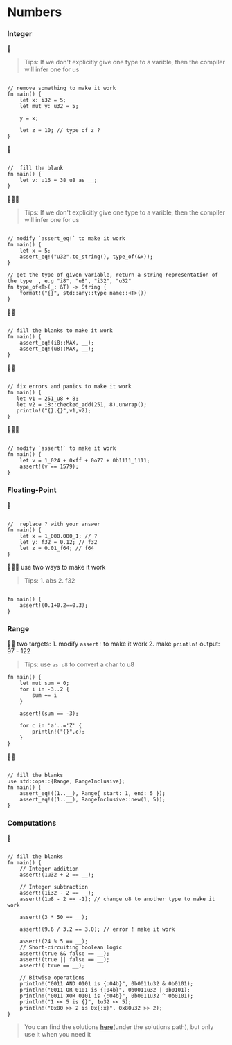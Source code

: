 # Numbers

### Integer

🌟 

> Tips: If we don't explicitly give one type to a varible, then the compiler will infer one for us

```rust,editable

// remove something to make it work
fn main() {
    let x: i32 = 5;
    let mut y: u32 = 5;

    y = x;
    
    let z = 10; // type of z ? 
}
```

🌟
```rust,editable

//  fill the blank
fn main() {
    let v: u16 = 38_u8 as __;
}
```

🌟🌟🌟  

> Tips: If we don't explicitly give one type to a varible, then the compiler will infer one for us

```rust,editable

// modify `assert_eq!` to make it work
fn main() {
    let x = 5;
    assert_eq!("u32".to_string(), type_of(&x));
}

// get the type of given variable, return a string representation of the type  , e.g "i8", "u8", "i32", "u32"
fn type_of<T>(_: &T) -> String {
    format!("{}", std::any::type_name::<T>())
}
```

🌟🌟 
```rust,editable

// fill the blanks to make it work
fn main() {
    assert_eq!(i8::MAX, __); 
    assert_eq!(u8::MAX, __); 
}
```

🌟🌟 
```rust,editable

// fix errors and panics to make it work
fn main() {
   let v1 = 251_u8 + 8;
   let v2 = i8::checked_add(251, 8).unwrap();
   println!("{},{}",v1,v2);
}
```

🌟🌟🌟 
```rust,editable

// modify `assert!` to make it work
fn main() {
    let v = 1_024 + 0xff + 0o77 + 0b1111_1111;
    assert!(v == 1579);
}
```


### Floating-Point
🌟

```rust,editable

//  replace ? with your answer
fn main() {
    let x = 1_000.000_1; // ?
    let y: f32 = 0.12; // f32
    let z = 0.01_f64; // f64
}
```
🌟🌟🌟 use two ways to make it work

> Tips: 1. abs 2. f32

```rust,editable

fn main() {
    assert!(0.1+0.2==0.3);
}
```

### Range
🌟🌟 two targets: 1. modify `assert!` to make it work 2. make `println!` output: 97 - 122

> Tips: use `as u8` to convert a char to u8
```rust,editable
fn main() {
    let mut sum = 0;
    for i in -3..2 {
        sum += i
    }

    assert!(sum == -3);

    for c in 'a'..='Z' {
        println!("{}",c);
    }
}
```

🌟🌟 
```rust,editable

// fill the blanks
use std::ops::{Range, RangeInclusive};
fn main() {
    assert_eq!((1..__), Range{ start: 1, end: 5 });
    assert_eq!((1..__), RangeInclusive::new(1, 5));
}
```

### Computations

🌟 
```rust,editable

// fill the blanks
fn main() {
    // Integer addition
    assert!(1u32 + 2 == __);

    // Integer subtraction
    assert!(1i32 - 2 == __);
    assert!(1u8 - 2 == -1); // change u8 to another type to make it work
    
    assert!(3 * 50 == __);

    assert!(9.6 / 3.2 == 3.0); // error ! make it work

    assert!(24 % 5 == __);
    // Short-circuiting boolean logic
    assert!(true && false == __);
    assert!(true || false == __);
    assert!(!true == __);

    // Bitwise operations
    println!("0011 AND 0101 is {:04b}", 0b0011u32 & 0b0101);
    println!("0011 OR 0101 is {:04b}", 0b0011u32 | 0b0101);
    println!("0011 XOR 0101 is {:04b}", 0b0011u32 ^ 0b0101);
    println!("1 << 5 is {}", 1u32 << 5);
    println!("0x80 >> 2 is 0x{:x}", 0x80u32 >> 2);
}
```

> You can find the solutions [here](https://github.com/sunface/rust-by-practice)(under the solutions path), but only use it when you need it